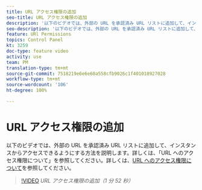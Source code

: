 ```yaml
---
title: URL アクセス権限の追加
seo-title: URL アクセス権限の追加
description: '以下のビデオでは、外部の URL を承認済み URL リストに追加して、インスタンスからアクセスできるようにする方法を説明します。  '
seo-description: '以下のビデオでは、外部の URL を承認済み URL リストに追加して、インスタンスからアクセスできるようにする方法を説明します。 '
feature: URl Permissions
topics: Control Panel
kt: 3259
doc-type: feature video
activity: use
team: PM
translation-type: tm+mt
source-git-commit: 7518219e6e6e60a558cfb9026c1f401018927028
workflow-type: tm+mt
source-wordcount: '106'
ht-degree: 100%

---
```



# URL アクセス権限の追加

以下のビデオでは、外部の URL を承認済み URL リストに追加して、インスタンスからアクセスできるようにする方法を説明します。詳しくは、「URL へのアクセス権限について」を参照してください。詳しくは、[URL へのアクセス権限について](https://helpx.adobe.com/jp/campaign/kb/control-panel-instance-settings.html)を参照してください。

>[!VIDEO](https://video.tv.adobe.com/v/28149?quality=12)
*URL アクセス権限の追加（1 分 52 秒）*
